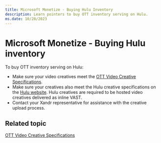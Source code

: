 ```yaml
---
title: Microsoft Monetize - Buying Hulu Inventory
description: Learn pointers to buy OTT inventory serving on Hulu.
ms.date: 10/28/2023
---
```



# Microsoft Monetize - Buying Hulu inventory

To buy OTT inventory serving on Hulu:

- Make sure your video creatives meet the [OTT Video
  Creative Specifications](ott-video-creative-specifications.md).
- Make sure your creatives also meet the Hulu creative specifications on
  the [Hulu website](https://hulu.disneyadvertising.com/ad-products/video-commercial/). Hulu creatives are
  required to be hosted video creatives delivered as inline VAST.
- Contact your Xandr representative for
  assistance with the creative upload process.

## Related topic

[OTT Video Creative Specifications](ott-video-creative-specifications.md)
